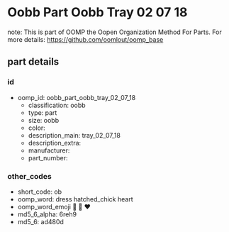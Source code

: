 # Oobb Part Oobb Tray 02 07 18  

note: This is part of OOMP the Oopen Organization Method For Parts. For more details: https://github.com/oomlout/oomp_base

##  part details





### id
* oomp_id: oobb_part_oobb_tray_02_07_18
  * classification: oobb
  * type: part
  * size: oobb
  * color: 
  * description_main: tray_02_07_18
  * description_extra: 
  * manufacturer: 
  * part_number: 

### other_codes
* short_code: ob
* oomp_word: dress hatched_chick heart
* oomp_word_emoji :dress: :hatched_chick: :heart:
* md5_6_alpha: 6reh9
* md5_6: ad480d
